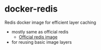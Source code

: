 # docker-redis
Redis docker image for efficient layer caching

* mostly same as official redis
  * [Official redis image](https://hub.docker.com/_/redis)
* for reusing basic image layers
